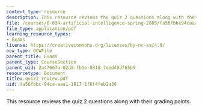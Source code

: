 ```yaml
---
content_type: resource
description: This resource reviews the quiz 2 questions along with their grading points.
file: /courses/6-034-artificial-intelligence-spring-2005/fa56fbbc94caaaa118171f6f4feb2a38_quiz2_review.pdf
file_type: application/pdf
learning_resource_types:
- Exams
license: https://creativecommons.org/licenses/by-nc-sa/4.0/
ocw_type: OCWFile
parent_title: Exams
parent_type: CourseSection
parent_uid: 2a47667a-02d8-fb5e-8818-7eed49df65b9
resourcetype: Document
title: quiz2_review.pdf
uid: fa56fbbc-94ca-aaa1-1817-1f6f4feb2a38
---
```

This resource reviews the quiz 2 questions along with their grading points.